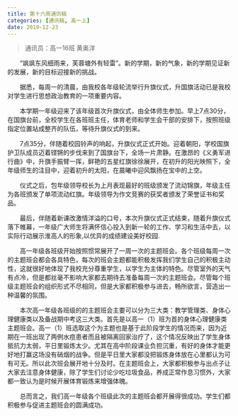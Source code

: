 ```yaml
---
title: 第十六周通讯稿
categories: [通讯稿, 高一上]
date: 2019-12-23
---
```


> 通讯员：高一16班 黄奥洋

　　“飒飒东风细雨来，芙蓉塘外有轻雷”。新的学期，新的气象，新的学期见证新的发展，新的目标迎接新的挑战。

　　据悉，每周一的清晨，由我校各年级轮流举行升旗仪式，升国旗活动已是我校对学生进行思想政治教育的一项重要内容。

　　本学期一年级迎来了该年级首次升旗仪式，由全体师生参加。早上7点30分，在国旗台前，全校学生在各班班主任，体育老师和学生会干部的安排下，按照班级指定位置站成整齐的队伍，等待升旗仪式的到来。

　　7点35分，伴随着校园铃声的响起，升旗仪式正式开始。迎着朝阳，学校国旗护卫队成员迈着铿锵的步伐来到了国旗台下，全场一片肃静。在激昂的《义勇军进行曲》中，升旗手振臂一挥，鲜艳的五星红旗徐徐展开，在初升的阳光映照下，全年级师生的注目中，迎着初升的太阳，在晨曦中迎风飘扬在宝中的上空。

　　仪式之后，包年级领导校长为上月表现最好的班级颁发了流动锦旗，年级主任为各班颁发了单项流动红旗。年级领导为作文竞赛的获奖者颁发了荣誉证书和奖品。

　　最后，伴随着新课改激情洋溢的口号，本次升旗仪式正式结束，随着升旗仪式落下帷幕，一年级广大师生将满怀信心投入到新一轮的工作、学习和生活中去，以实际行动展示淮高人的形象,以优异的成绩建设美好校园.

　　高一年级各班级开始按照惯常展开了一周一次的主题班会。各个班级每周一次的主题班会都会各具特色，每次的班会主题都能积极发挥我们学生自己的积极主动性，这就很好地体现了我校充分尊重学生，以学生为主体的特色。尽管室外的天气有点冷，但是都丝毫不影响大家都去期待去准备每周一次的主题班会。尽管每个班级主题班会的组织形式不尽相同，但是大家都积极参与进去，畅所欲言，营造出一种温馨的氛围。

　　本次高一年级各班级的的主题班会主要可以分为三大类：教学管理类、身体心理健康类以及备战期中考这三大类。首先是以高一（1）班为首的身体心理健康类主题班会。高一（1）班选取这个为主题也是基于此阶段学生的情况而来，因为近期在一班出现了两例水痘患者而且被隔离回家治疗了，这个情况反映出了学生身体抵抗力太弱，平日里锻炼太少。尤其在高中阶段课业负担沉重，有好的身体才能更好地打赢这场没有硝烟的战争。但是平日里大家都没把锻炼身体放在心里都认为可有可无。所以此次班会展开地十分及时。在主题班会上，大家都积极参与出点子让大家去注意身体健康，除了学生们讨论少吃垃圾食品，养成正常作息习惯外，大家都一致认为是时候开展体育锻炼来增强体魄。

　　总而言之，我们高一年级各个班级此次的主题班会都开展得很成功。学生们都积极参与促进主题班会的圆满成功。
